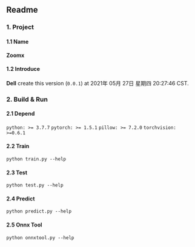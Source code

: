 ## Readme
### 1. Project
#### 1.1 Name
**Zoomx**
#### 1.2 Introduce

**Dell** create this version (`0.0.1`) at 2021年 05月 27日 星期四 20:27:46 CST.

### 2. Build & Run 

#### 2.1 Depend
`python: >= 3.7.7`
`pytorch: >= 1.5.1`
`pillow: >= 7.2.0` 
`torchvision: >=0.6.1`

#### 2.2 Train
`python train.py --help`

#### 2.3 Test
`python test.py --help`

#### 2.4 Predict
`python predict.py --help`

#### 2.5 Onnx Tool
`python onnxtool.py --help`

